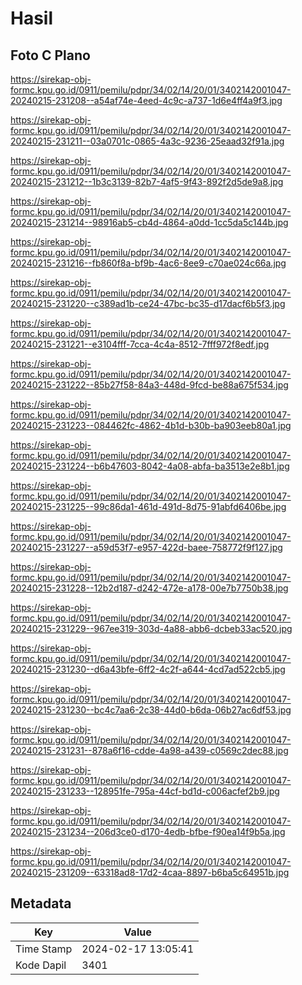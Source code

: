 # Hasil

## Foto C Plano

https://sirekap-obj-formc.kpu.go.id/0911/pemilu/pdpr/34/02/14/20/01/3402142001047-20240215-231208--a54af74e-4eed-4c9c-a737-1d6e4ff4a9f3.jpg

https://sirekap-obj-formc.kpu.go.id/0911/pemilu/pdpr/34/02/14/20/01/3402142001047-20240215-231211--03a0701c-0865-4a3c-9236-25eaad32f91a.jpg

https://sirekap-obj-formc.kpu.go.id/0911/pemilu/pdpr/34/02/14/20/01/3402142001047-20240215-231212--1b3c3139-82b7-4af5-9f43-892f2d5de9a8.jpg

https://sirekap-obj-formc.kpu.go.id/0911/pemilu/pdpr/34/02/14/20/01/3402142001047-20240215-231214--98916ab5-cb4d-4864-a0dd-1cc5da5c144b.jpg

https://sirekap-obj-formc.kpu.go.id/0911/pemilu/pdpr/34/02/14/20/01/3402142001047-20240215-231216--fb860f8a-bf9b-4ac6-8ee9-c70ae024c66a.jpg

https://sirekap-obj-formc.kpu.go.id/0911/pemilu/pdpr/34/02/14/20/01/3402142001047-20240215-231220--c389ad1b-ce24-47bc-bc35-d17dacf6b5f3.jpg

https://sirekap-obj-formc.kpu.go.id/0911/pemilu/pdpr/34/02/14/20/01/3402142001047-20240215-231221--e3104fff-7cca-4c4a-8512-7fff972f8edf.jpg

https://sirekap-obj-formc.kpu.go.id/0911/pemilu/pdpr/34/02/14/20/01/3402142001047-20240215-231222--85b27f58-84a3-448d-9fcd-be88a675f534.jpg

https://sirekap-obj-formc.kpu.go.id/0911/pemilu/pdpr/34/02/14/20/01/3402142001047-20240215-231223--084462fc-4862-4b1d-b30b-ba903eeb80a1.jpg

https://sirekap-obj-formc.kpu.go.id/0911/pemilu/pdpr/34/02/14/20/01/3402142001047-20240215-231224--b6b47603-8042-4a08-abfa-ba3513e2e8b1.jpg

https://sirekap-obj-formc.kpu.go.id/0911/pemilu/pdpr/34/02/14/20/01/3402142001047-20240215-231225--99c86da1-461d-491d-8d75-91abfd6406be.jpg

https://sirekap-obj-formc.kpu.go.id/0911/pemilu/pdpr/34/02/14/20/01/3402142001047-20240215-231227--a59d53f7-e957-422d-baee-758772f9f127.jpg

https://sirekap-obj-formc.kpu.go.id/0911/pemilu/pdpr/34/02/14/20/01/3402142001047-20240215-231228--12b2d187-d242-472e-a178-00e7b7750b38.jpg

https://sirekap-obj-formc.kpu.go.id/0911/pemilu/pdpr/34/02/14/20/01/3402142001047-20240215-231229--967ee319-303d-4a88-abb6-dcbeb33ac520.jpg

https://sirekap-obj-formc.kpu.go.id/0911/pemilu/pdpr/34/02/14/20/01/3402142001047-20240215-231230--d6a43bfe-6ff2-4c2f-a644-4cd7ad522cb5.jpg

https://sirekap-obj-formc.kpu.go.id/0911/pemilu/pdpr/34/02/14/20/01/3402142001047-20240215-231230--bc4c7aa6-2c38-44d0-b6da-06b27ac6df53.jpg

https://sirekap-obj-formc.kpu.go.id/0911/pemilu/pdpr/34/02/14/20/01/3402142001047-20240215-231231--878a6f16-cdde-4a98-a439-c0569c2dec88.jpg

https://sirekap-obj-formc.kpu.go.id/0911/pemilu/pdpr/34/02/14/20/01/3402142001047-20240215-231233--128951fe-795a-44cf-bd1d-c006acfef2b9.jpg

https://sirekap-obj-formc.kpu.go.id/0911/pemilu/pdpr/34/02/14/20/01/3402142001047-20240215-231234--206d3ce0-d170-4edb-bfbe-f90ea14f9b5a.jpg

https://sirekap-obj-formc.kpu.go.id/0911/pemilu/pdpr/34/02/14/20/01/3402142001047-20240215-231209--63318ad8-17d2-4caa-8897-b6ba5c64951b.jpg


## Metadata

| Key        | Value               |
| ---------- | ------------------- |
| Time Stamp | 2024-02-17 13:05:41 |
| Kode Dapil | 3401                |



